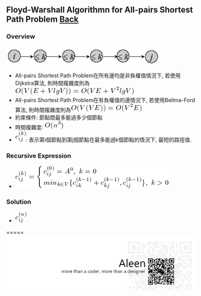 ## Floyd-Warshall Algorithmn for All-pairs Shortest Path Problem	[Back](./../DP.md)

### Overview
<img src="./overview.png">

- All-pairs Shortest Path Problem在所有邊均是非負權值情況下, 若使用Dijkstra算法, 則時間複雜度則為<img src="./time.png">
- All-pairs Shortest Path Problem在有負權值的邊情況下, 若使用Bellma-Ford算法, 則時間複雜度則為<img src="./time1.png">
- 約束條件: 節點間最多能過多少個節點
- 時間複雜度: <img src="./on3.png">
- <img src="./ckij.png">: 表示第i個節點到第j個節點在最多能過k個節點的情況下, 最短的路徑值.

### Recursive Expression
- <img src="./recursive_expression.png">

### Solution
- <img src="./solution.png">

=====
<a href="http://aleen42.github.io/" target="_blank" ><img src="./../../../../pic/tail.gif"></a>
